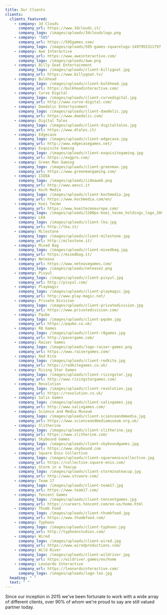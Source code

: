 ```yaml
---
title: Our Clients
clients:
  clients_featured:
    - company: 3d Clouds
      company_url: https://www.3dclouds.it/
      company_logo: /images/uploads/3dcloudslogo.png
    - company: "505"
      company_url: https://505games.com/
      company_logo: /images/uploads/505-games-squarelogo-1497955311797.png
    - company: Awe Interactive
      company_url: https://www.aweinteractive.com/
      company_logo: /images/uploads/awe.png
    - company: Billy Goat Entertainment
      company_logo: /images/uploads/client-billygoat.jpg
      company_url: https://www.billygoat.tv/
    - company: Bulkhead
      company_logo: /images/uploads/client-bulkhead.jpg
      company_url: https://bulkheadinteractive.com/
    - company: Curve Digital
      company_logo: /images/uploads/client-curvedigital.jpg
      company_url: http://www.curve-digital.com/
    - company: Daedalic Entertainment
      company_logo: /images/uploads/client-daedelic.jpg
      company_url: https://www.daedalic.com/
    - company: Digital Tales
      company_logo: /images/uploads/client-digitaltales.jpg
      company_url: https://www.dtales.it/
    - company: Edgecase
      company_logo: /images/uploads/client-edgecase.jpg
      company_url: http://www.edgecasegames.net/
    - company: Exquisite Gaming
      company_logo: /images/uploads/client-exquisitegaming.jpg
      company_url: https://exgpro.com/
    - company: Green Man Gaming
      company_logo: /images/uploads/client-greenman.jpg
      company_url: https://www.greenmangaming.com/
    - company: IIDEA
      company_logo: /images/uploads/iideaweb.png
      company_url: http://www.aesvi.it
    - company: Koch Media
      company_logo: /images/uploads/client-kochmedia.jpg
      company_url: https://www.kochmedia.com/en/
    - company: Koei Tecmo
      company_url: https://www.koeitecmoeurope.com/
      company_logo: /images/uploads/1200px-koei_tecmo_holdings_logo_20090401.svg.png
    - company: LKA
      company_logo: /images/uploads/client-lka.jpg
      company_url: http://lka.it/
    - company: Milestone
      company_logo: /images/uploads/client-milestone.jpg
      company_url: http://milestone.it/
    - company: Mixed Bag
      company_logo: /images/uploads/client-mixedbag.jpg
      company_url: https://mixedbag.it/
    - company: Netease
      company_url: https://www.neteasegames.com/
      company_logo: /images/uploads/netease2.png
    - company: Pixyul
      company_logo: /images/uploads/client-pixyul.jpg
      company_url: http://pixyul.com/
    - company: Playmagic
      company_logo: /images/uploads/client-playmagic.jpg
      company_url: http://www.play-magic.net/
    - company: Private Division
      company_logo: /images/uploads/client-privatedivision.jpg
      company_url: https://www.privatedivision.com/
    - company: Pqube
      company_logo: /images/uploads/client-pqube.jpg
      company_url: https://pqube.co.uk/
    - company: R8 Games
      company_logo: /images/uploads/client-r8games.jpg
      company_url: http://pacergame.com/
    - company: Raiser Games
      company_logo: /images/uploads/logo-raiser-games.png
      company_url: https://www.raisergames.com/
    - company: Red Kite
      company_logo: /images/uploads/client-redkite.jpg
      company_url: https://redkitegames.co.uk/
    - company: Rising Star Games
      company_logo: /images/uploads/client-risingstar.jpg
      company_url: http://www.risingstargames.com/
    - company: Revolution
      company_logo: /images/uploads/client-revolution.jpg
      company_url: https://revolution.co.uk/
    - company: Salix Games
      company_logo: /images/uploads/client-salixgames.jpg
      company_url: http://www.salixgames.com/
    - company: Science and Media Museum
      company_logo: /images/uploads/client-scienceandmmedia.jpg
      company_url: https://www.scienceandmediamuseum.org.uk/
    - company: Slitherine
      company_logo: /images/uploads/client-slitherine.jpg
      company_url: https://www.slitherine.com/
    - company: Skybound Games
      company_logo: /images/uploads/client-skyboundgames.jpg
      company_url: https://www.skybound.com
    - company: Square Enix Collective
      company_logo: /images/uploads/client-squareenixcollective.jpg
      company_url: https://collective.square-enix.com/
    - company: Storm in a Teacup
      company_logo: /images/uploads/client-storminateacup.jpg
      company_url: http://www.stcware.com/
    - company: Team 17
      company_logo: /images/uploads/client-team17.jpg
      company_url: https://www.team17.com/
    - company: Tencent Games
      company_logo: /images/uploads/client-tencentgames.jpg
      company_url: https://careers.tencent.com/en-us/home.html
    - company: Thumb Food
      company_logo: /images/uploads/client-thumbfood.jpg
      company_url: https://www.thumbfood.com/
    - company: Typhoon
      company_logo: /images/uploads/client-typhoon.jpg
      company_url: http://typhoonstudios.com/
    - company: Wired
      company_logo: /images/uploads/client-wired.jpg
      company_url: https://www.wiredproductions.com/
    - company: Wild River
      company_logo: /images/uploads/client-wildriver.jpg
      company_url: https://wildriver.games/en/home
    - company: Leonardo Interactive
      company_url: https://leonardointeractive.com/
      company_logo: /images/uploads/logo-leo.jpg
  heading: " "
  text: " "
---
```

Since our inception in 2015 we've been fortunate to work with a wide array of different clients, over 90% of whom we're proud to say are still valued partner today.
